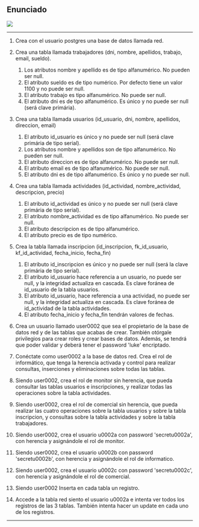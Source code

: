 <h2> Enunciado </h2>
<img src="https://raw.githubusercontent.com/sufigueroa87/dam/main/postgreSQL/creaci%C3%B3n_bases_de_datos_y_permisos/ejercicio_0002/ejercicio_0002.jpg"> 
<hr/>

<div>
<ol>
	<li>
   		<p>
	   		Crea con el usuario postgres una base de datos llamada red.
   		</p>
   	</li>
	<li>
   		<p> 
	   		Crea una tabla llamada trabajadores (dni, nombre, apellidos, trabajo, email, sueldo).
	   	</p>
	   	<ol>
	   		<li>
   				Los atributos nombre y apellido es de tipo alfanumérico. No pueden ser null.
   			</li>
   			<li>
   				El atributo sueldo es de tipo numérico. Por defecto tiene un valor 1100 y no puede ser null.
   			</li>
   			<li>
   				El atributo trabajo es tipo alfanumérico. No puede ser null.
   			</li>
   			<li>
   				El atributo dni es de tipo alfanumérico. Es único y no puede ser null (será clave primária).
   			</li>
   		</ol>
   	</li>
	<li>
   		<p> 
	   		Crea una tabla llamada usuarios (id_usuario, dni, nombre, apellidos, direccion, email)
   		</p>
	   	<ol>
	   		<li>
   				El atributo id_usuario es único y no puede ser null (será clave primária de tipo serial).
   			</li>
   			<li>
   				Los atributos nombre y apellidos son de tipo alfanumérico. No pueden ser null.
   			</li>
   			<li>
   				El atributo direccion es de tipo alfanumérico. No puede ser null.
   			</li>
   			<li>
   				El atributo email es de tipo alfanumérico. No puede ser null.
   			</li>
  			<li>
   				El atributo dni es de tipo alfanumérico. Es único y no puede ser null.
   			</li>
   		</ol>
   	</li>
	<li>
   		<p> 
	   		Crea una tabla llamada actividades (id_actividad, nombre_actividad, descripcion, precio)	
   		</p>
	   	<ol>
	   		<li>
   				El atributo id_actividad es único y no puede ser null (será clave primária de tipo serial).
   			</li>
   			<li>
   				El atributo nombre_actividad es de tipo alfanumérico. No puede ser null.
   			</li>
   			<li>
   				El atributo descripcion es de tipo alfanumérico.
   			</li>
   			<li>
   				El atributo precio es de tipo numérico.
   			</li>
   		</ol>
   	</li>
	<li>
   		<p> 
	   		Crea la tabla llamada inscripcion (id_inscripcion, fk_id_usuario, kf_id_actividad, fecha_inicio, fecha_fin)
   		</p>
	   	<ol>
	   		<li>
   				El atributo id_inscripcion es único y no puede ser null (será la clave primária de tipo serial).
   			</li>
   			<li>
   				El atributo id_usuario hace referencia a un usuario, no puede ser null, y la integridad actualiza en cascada. Es clave foránea de id_usuario de la tabla usuarios.
   			</li>
   			<li>
   				El atributo id_usuario, hace referencia a una actividad, no puede ser null, y la integridad actualiza en cascada. Es clave foránea de id_actividad de la tabla actividades.
   			</li>
   			<li>
   				El atributo fecha_inicio y fecha_fin tendrán valores de fechas.
   			</li>
   		</ol>
   	</li>
	<li>
   		<p> 
	   		Crea un usuario llamado user0002 que sea el propietario de la base de datos red y de las tablas que acabas de crear. También otórgale privilegios para crear roles y crear bases de datos. Además, se tendrá que poder validar y deberá tener el password 'luke' encriptado.
   		</p>
   	</li>	
	<li>
   		<p> 
	   		Conéctate como user0002 a la base de datos red. Crea el rol de informático, que tenga la herencia activada y control para realizar consultas, inserciones y eliminaciones sobre todas las tablas.
   		</p>
   	</li>
	<li>
   		<p> 
	   		Siendo user0002, crea el rol de monitor sin herencia, que pueda consultar las tablas usuarios e inscripciones, y realizar todas las operaciones sobre la tabla actividades.
   		</p>
   	</li>
	<li>
   		<p> 
	   		Siendo user0002, crea el rol de comercial sin herencia, que pueda realizar las cuatro operaciones sobre la tabla usuarios y sobre la tabla inscripcion, y consultas sobre la tabla actividades y sobre la tabla trabajadores.
   		</p>
   	</li>
	<li>
   		<p> 
	   		Siendo user0002, crea el usuario u0002a con password 'secretu0002a', con herencia y asignándole el rol de monitor.
   		</p>
   	</li>
	<li>
   		<p> 
	   		Siendo user0002, crea el usuario u0002b con password 'secretu0002b', con herencia y asignándole el rol de informatico.
   		</p>
   	</li>
	<li>
   		<p> 
	   		Siendo user0002, crea el usuario u0002c con password 'secretu0002c', con herencia y asignándole el rol de comercial.
   		</p>
   	</li>
   	<li>
   		<p> 
	   		Siendo user0002 Inserta en cada tabla un registro.
   		</p>
   	</li>
   	</li>
   	<li>
   		<p> 
	   		Accede a la tabla red siento el usuario u0002a e intenta ver todos los registros de las 3 tablas. También intenta hacer un update en cada uno de los registros.
   		</p>
   	</li>
</ol>
<hr/>
</div>

